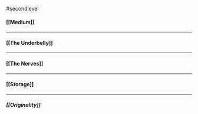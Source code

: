 #secondlevel 


#### [[Medium]]

--- 

#### [[The Underbelly]]

--- 

#### [[The Nerves]]

---

#### [[Storage]]

---

##### [[Originality]]